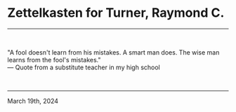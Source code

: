 # Zettelkasten for Turner, Raymond C.

---

<br>

"A fool doesn't learn from his mistakes. A smart man does. The wise man learns from the fool's mistakes."\
    ― Quote from a substitute teacher in my high school
 
</br>

---
March 19th, 2024
